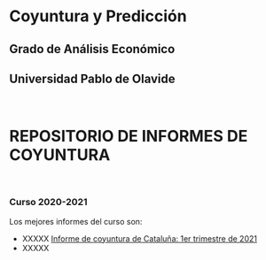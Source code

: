 # Coyuntura y Predicción
## Grado de Análisis Económico
## Universidad Pablo de Olavide
&nbsp;  
# REPOSITORIO DE INFORMES DE COYUNTURA
&nbsp;  
### Curso 2020-2021
Los mejores informes del curso son:
* XXXXX [Informe de coyuntura de Cataluña: 1er trimestre de 2021](https://otoperalias.github.io/Coyuntura/InformeCoyuntura_Cataluña)
* XXXXX
